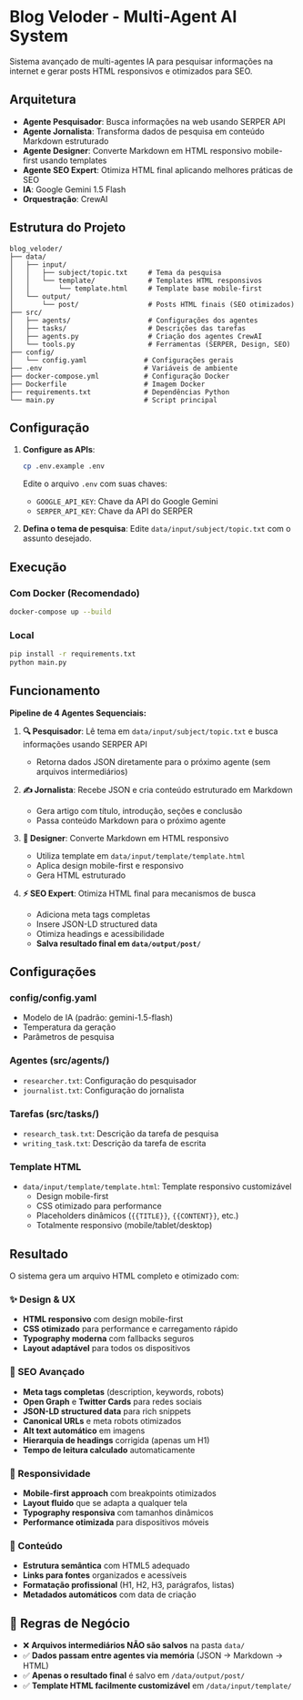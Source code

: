 # Blog Veloder - Multi-Agent AI System

Sistema avançado de multi-agentes IA para pesquisar informações na internet e gerar posts HTML responsivos e otimizados para SEO.

## Arquitetura

- **Agente Pesquisador**: Busca informações na web usando SERPER API
- **Agente Jornalista**: Transforma dados de pesquisa em conteúdo Markdown estruturado  
- **Agente Designer**: Converte Markdown em HTML responsivo mobile-first usando templates
- **Agente SEO Expert**: Otimiza HTML final aplicando melhores práticas de SEO
- **IA**: Google Gemini 1.5 Flash
- **Orquestração**: CrewAI

## Estrutura do Projeto

```
blog_veloder/
├── data/
│   ├── input/
│   │   ├── subject/topic.txt     # Tema da pesquisa
│   │   └── template/             # Templates HTML responsivos
│   │       └── template.html     # Template base mobile-first
│   └── output/
│       └── post/                 # Posts HTML finais (SEO otimizados)
├── src/
│   ├── agents/                   # Configurações dos agentes
│   ├── tasks/                    # Descrições das tarefas
│   ├── agents.py                 # Criação dos agentes CrewAI
│   └── tools.py                  # Ferramentas (SERPER, Design, SEO)
├── config/
│   └── config.yaml              # Configurações gerais
├── .env                         # Variáveis de ambiente
├── docker-compose.yml           # Configuração Docker
├── Dockerfile                   # Imagem Docker
├── requirements.txt             # Dependências Python
└── main.py                      # Script principal
```

## Configuração

1. **Configure as APIs**:
   ```bash
   cp .env.example .env
   ```
   Edite o arquivo `.env` com suas chaves:
   - `GOOGLE_API_KEY`: Chave da API do Google Gemini
   - `SERPER_API_KEY`: Chave da API do SERPER

2. **Defina o tema de pesquisa**:
   Edite `data/input/subject/topic.txt` com o assunto desejado.

## Execução

### Com Docker (Recomendado)
```bash
docker-compose up --build
```

### Local
```bash
pip install -r requirements.txt
python main.py
```

## Funcionamento

**Pipeline de 4 Agentes Sequenciais:**

1. **🔍 Pesquisador**: Lê tema em `data/input/subject/topic.txt` e busca informações usando SERPER API
   - Retorna dados JSON diretamente para o próximo agente (sem arquivos intermediários)

2. **✍️ Jornalista**: Recebe JSON e cria conteúdo estruturado em Markdown
   - Gera artigo com título, introdução, seções e conclusão
   - Passa conteúdo Markdown para o próximo agente

3. **🎨 Designer**: Converte Markdown em HTML responsivo
   - Utiliza template em `data/input/template/template.html`
   - Aplica design mobile-first e responsivo
   - Gera HTML estruturado

4. **⚡ SEO Expert**: Otimiza HTML final para mecanismos de busca
   - Adiciona meta tags completas
   - Insere JSON-LD structured data
   - Otimiza headings e acessibilidade
   - **Salva resultado final em `data/output/post/`**

## Configurações

### config/config.yaml
- Modelo de IA (padrão: gemini-1.5-flash)
- Temperatura da geração
- Parâmetros de pesquisa

### Agentes (src/agents/)
- `researcher.txt`: Configuração do pesquisador
- `journalist.txt`: Configuração do jornalista

### Tarefas (src/tasks/)  
- `research_task.txt`: Descrição da tarefa de pesquisa
- `writing_task.txt`: Descrição da tarefa de escrita

### Template HTML
- `data/input/template/template.html`: Template responsivo customizável
  - Design mobile-first
  - CSS otimizado para performance
  - Placeholders dinâmicos (`{{TITLE}}`, `{{CONTENT}}`, etc.)
  - Totalmente responsivo (mobile/tablet/desktop)

## Resultado

O sistema gera um arquivo HTML completo e otimizado com:

### ✨ Design & UX
- **HTML responsivo** com design mobile-first
- **CSS otimizado** para performance e carregamento rápido
- **Typography moderna** com fallbacks seguros
- **Layout adaptável** para todos os dispositivos

### 🚀 SEO Avançado  
- **Meta tags completas** (description, keywords, robots)
- **Open Graph** e **Twitter Cards** para redes sociais
- **JSON-LD structured data** para rich snippets
- **Canonical URLs** e meta robots otimizados
- **Alt text automático** em imagens
- **Hierarquia de headings** corrigida (apenas um H1)
- **Tempo de leitura calculado** automaticamente

### 📱 Responsividade
- **Mobile-first approach** com breakpoints otimizados
- **Layout fluido** que se adapta a qualquer tela
- **Typography responsiva** com tamanhos dinâmicos
- **Performance otimizada** para dispositivos móveis

### 📄 Conteúdo
- **Estrutura semântica** com HTML5 adequado
- **Links para fontes** organizados e acessíveis  
- **Formatação profissional** (H1, H2, H3, parágrafos, listas)
- **Metadados automáticos** com data de criação

## 🔧 Regras de Negócio

- ❌ **Arquivos intermediários NÃO são salvos** na pasta `data/`
- ✅ **Dados passam entre agentes via memória** (JSON → Markdown → HTML)  
- ✅ **Apenas o resultado final** é salvo em `/data/output/post/`
- ✅ **Template HTML facilmente customizável** em `/data/input/template/`
